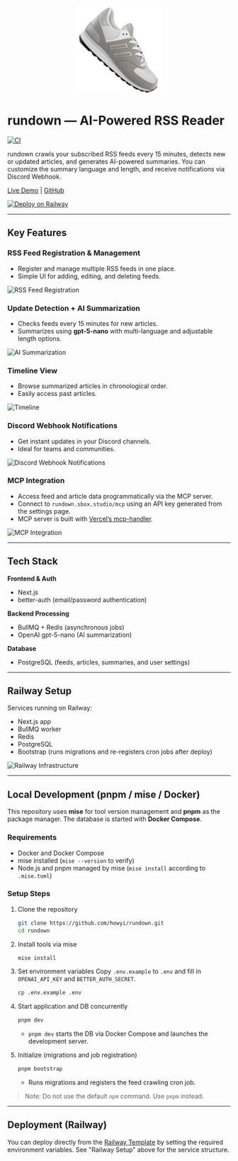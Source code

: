 <div align="center">
  <img src="app/icon.png" alt="rundown Logo" width="200" />
</div>

# rundown — AI-Powered RSS Reader
[![CI](https://github.com/howyi/rundown/actions/workflows/on-pr.yml/badge.svg)](https://github.com/howyi/rundown/actions/workflows/on-pr.yml)

rundown crawls your subscribed RSS feeds every 15 minutes, detects new or updated articles, and generates AI-powered summaries.
You can customize the summary language and length, and receive notifications via Discord Webhook.

[Live Demo](https://rundown.sbox.studio) | [GitHub](https://github.com/howyi/rundown) 

[![Deploy on Railway](https://railway.com/button.svg)](https://railway.com/deploy/rundown-1?referralCode=uKuNOt)

---

## Key Features

### RSS Feed Registration & Management

* Register and manage multiple RSS feeds in one place.
* Simple UI for adding, editing, and deleting feeds.

![RSS Feed Registration](https://dev-to-uploads.s3.amazonaws.com/uploads/articles/2fd4crqjtcgnflzv6o8o.png)

### Update Detection + AI Summarization

* Checks feeds every 15 minutes for new articles.
* Summarizes using **gpt-5-nano** with multi-language and adjustable length options.

![AI Summarization](https://dev-to-uploads.s3.amazonaws.com/uploads/articles/6ogghc2n78ife7k0pdon.gif)

### Timeline View

* Browse summarized articles in chronological order.
* Easily access past articles.

![Timeline](https://dev-to-uploads.s3.amazonaws.com/uploads/articles/ra9g6ldpiq3dd7d6wtbq.png)

### Discord Webhook Notifications

* Get instant updates in your Discord channels.
* Ideal for teams and communities.

![Discord Webhook Notifications](https://dev-to-uploads.s3.amazonaws.com/uploads/articles/1aae1g7ytkh5556mtoz9.png)

### MCP Integration

* Access feed and article data programmatically via the MCP server.
* Connect to `rundown.sbox.studio/mcp` using an API key generated from the settings page.
* MCP server is built with [Vercel’s mcp-handler](https://github.com/vercel/mcp-adapter).

![MCP Integration](https://dev-to-uploads.s3.amazonaws.com/uploads/articles/17450f6wwhtndbzfjs6s.png)

---

## Tech Stack

**Frontend & Auth**

* Next.js
* better-auth (email/password authentication)

**Backend Processing**

* BullMQ + Redis (asynchronous jobs)
* OpenAI gpt-5-nano (AI summarization)

**Database**

* PostgreSQL (feeds, articles, summaries, and user settings)

---

## Railway Setup

Services running on Railway:

* Next.js app
* BullMQ worker
* Redis
* PostgreSQL
* Bootstrap (runs migrations and re-registers cron jobs after deploy)

![Railway Infrastructure](https://dev-to-uploads.s3.amazonaws.com/uploads/articles/5vnfo0rthjoxx3qo0khp.png)

---

## Local Development (pnpm / mise / Docker)

This repository uses **mise** for tool version management and **pnpm** as the package manager. The database is started with **Docker Compose**.

### Requirements

* Docker and Docker Compose
* mise installed (`mise --version` to verify)
* Node.js and pnpm managed by mise (`mise install` according to `.mise.toml`)

### Setup Steps

1. Clone the repository

   ```bash
   git clone https://github.com/howyi/rundown.git
   cd rundown
   ```

2. Install tools via mise

   ```bash
   mise install
   ```

3. Set environment variables
   Copy `.env.example` to `.env` and fill in `OPENAI_API_KEY` and `BETTER_AUTH_SECRET`.

   ```bash
   cp .env.example .env
   ```

4. Start application and DB concurrently

   ```bash
   pnpm dev
   ```

   * `pnpm dev` starts the DB via Docker Compose and launches the development server.

5. Initialize (migrations and job registration)

   ```bash
   pnpm bootstrap
   ```

   * Runs migrations and registers the feed crawling cron job.

> Note: Do not use the default `npm` command. Use `pnpm` instead.

---

## Deployment (Railway)

You can deploy directly from the [Railway Template](https://railway.com/deploy/rundown-1) by setting the required environment variables. 
See "Railway Setup" above for the service structure.
